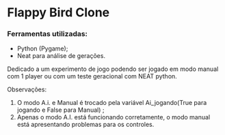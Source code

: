 # Flappy Bird Clone

### Ferramentas utilizadas: 
- Python (Pygame); 
- Neat para análise de gerações.


<p>Dedicado a um experimento de jogo podendo ser jogado em modo manual com 1 player ou com um teste geracional com NEAT python.</p>

<p>Observações:</p>

1. O modo A.i. e Manual é trocado pela variável Ai_jogando(True para jogando e False para Manual) ;
2. Apenas o modo A.I. está funcionando corretamente, o modo manual está apresentando problemas para os controles.